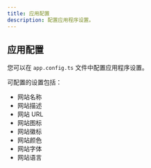 ```yaml
---
title: 应用配置
description: 配置应用程序设置。
---
```


## 应用配置

您可以在 `app.config.ts` 文件中配置应用程序设置。

可配置的设置包括：
- 网站名称
- 网站描述
- 网站 URL
- 网站图标
- 网站徽标
- 网站颜色
- 网站字体
- 网站语言 